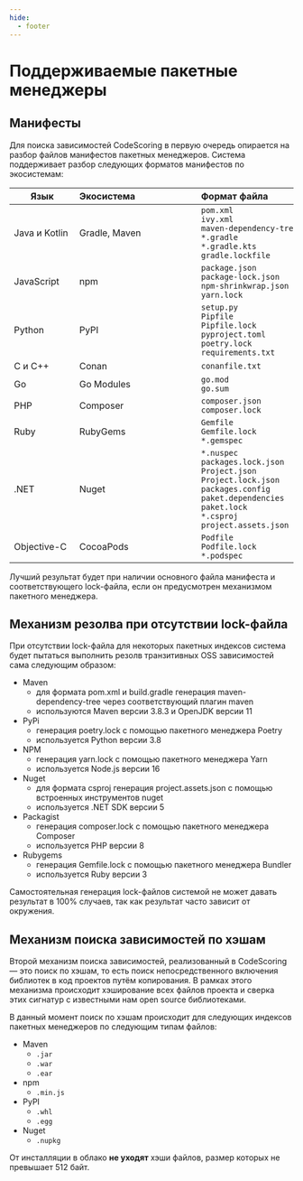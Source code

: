 ```yaml
---
hide:
  - footer
---
```

# Поддерживаемые пакетные менеджеры

## Манифесты

Для поиска зависимостей CodeScoring в первую очередь опирается на разбор файлов манифестов пакетных менеджеров. Система поддерживает разбор следующих форматов манифестов по экосистемам:

Язык <div style="width:100px">| Экосистема <div style="width:200px"> | Формат файла <div style="width:300px"> |
----------------| :---------------- | :----------- |
Java и Kotlin   |   Gradle, Maven   | `pom.xml`<br/>`ivy.xml`<br/>`maven-dependency-tree.txt`<br/>`*.gradle`<br/>`*.gradle.kts`<br/> `gradle.lockfile`|
JavaScript      |    npm            |  `package.json`<br/>`package-lock.json` <br/>`npm-shrinkwrap.json`<br/>`yarn.lock` |
Python          |    PyPI           |  `setup.py`<br/>`Pipfile`<br/>`Pipfile.lock`<br/>`pyproject.toml`<br/>`poetry.lock`<br/>`requirements.txt` |
С и C++         |    Conan          |  `conanfile.txt` |
Go              |    Go Modules     |  `go.mod`<br/>`go.sum` |
PHP             |    Composer       |  `composer.json`<br/>`composer.lock`|
Ruby            |    RubyGems       |  `Gemfile`<br/>`Gemfile.lock`<br/>`*.gemspec`|
.NET            |    Nuget          |  `*.nuspec`<br/>`packages.lock.json`<br/>`Project.json`<br/>`Project.lock.json`<br/>`packages.config`<br/>`paket.dependencies`<br/>`paket.lock`<br/>`*.csproj`<br/>`project.assets.json`|
Objective-C     |    CocoaPods      |  `Podfile`<br/>`Podfile.lock`<br/>`*.podspec`|


Лучший результат будет при наличии основного файла манифеста и соответствующего lock-файла, если он предусмотрен механизмом пакетного менеджера.


## Механизм резолва при отсутствии lock-файла

При отсутствии lock-файла для некоторых пакетных индексов система будет пытаться выполнить резолв транзитивных OSS зависимостей сама следующим образом:

- Maven
    + для формата pom.xml и build.gradle генерация maven-dependency-tree через соответствующий плагин maven
    + используются Maven версии 3.8.3 и OpenJDK версии 11
- PyPi
    + генерация poetry.lock с помощью пакетного менеджера Poetry
    + используется Python версии 3.8
- NPM
    + генерация yarn.lock с помощью пакетного менеджера Yarn
    + используется Node.js версии 16
- Nuget
    + для формата csproj генерация project.assets.json с помощью встроенных инструментов nuget
    + используется .NET SDK версии 5
- Packagist
    + генерация composer.lock с помощью пакетного менеджера Composer
    + используется PHP версии 8
- Rubygems
    + генерация Gemfile.lock с помощью пакетного менеджера Bundler
    + используется Ruby версии 3

Самостоятельная генерация lock-файлов системой не может давать результат в 100% случаев, так как результат часто зависит от окружения.


## Механизм поиска зависимостей по хэшам

Второй механизм поиска зависимостей, реализованный в CodeScoring — это поиск по хэшам, то есть поиск непосредственного включения библиотек в код проектов путём копирования. В рамках этого механизма происходит хэширование всех файлов проекта и сверка этих сигнатур с известными нам open source библиотеками.

В данный момент поиск по хэшам происходит для следующих индексов пакетных менеджеров по следующим типам файлов:

- Maven
    + `.jar`
    + `.war`
    + `.ear`
- npm
    + `.min.js`
- PyPI
    + `.whl`
    + `.egg`
- Nuget
    + `.nupkg`


От инсталляции в облако **не уходят** хэши файлов, размер которых не превышает 512 байт.